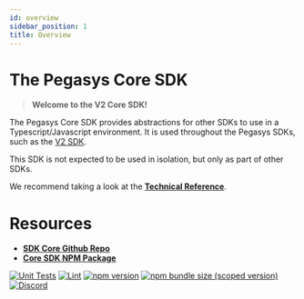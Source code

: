 ```yaml
---
id: overview
sidebar_position: 1
title: Overview
---
```

# The Pegasys Core SDK

> **Welcome to the V2 Core SDK!**

The Pegasys Core SDK provides abstractions for other SDKs to use in a Typescript/Javascript environment. It is used throughout the Pegasys SDKs, such as the [V2 SDK](../v2/overview.md).

This SDK is not expected to be used in isolation, but only as part of other SDKs.

We recommend taking a look at the [**Technical Reference**](./reference/overview).


# Resources

- [**SDK Core Github Repo**](https://github.com/Pegasys-fi/sdk-core)
- [**Core SDK NPM Package**](https://www.npmjs.com/package/@pegasys-fi/sdk-core)

[![Unit Tests](https://github.com/Pegasys-fi/sdk-core/workflows/Unit%20Tests/badge.svg)](https://github.com/Pegasys-fi/sdk-core/actions?query=workflow%3A%22Unit+Tests%22)
[![Lint](https://github.com/Pegasys-fi/sdk-core/workflows/Lint/badge.svg)](https://github.com/Pegasys-fi/sdk-core/actions?query=workflow%3ALint)
[![npm version](https://img.shields.io/npm/v/@pegasys-fi/sdk-core/latest.svg)](https://www.npmjs.com/package/@pegasys-fi/sdk-core/v/latest)
[![npm bundle size (scoped version)](https://img.shields.io/bundlephobia/minzip/@pegasys-fi/sdk-core/latest.svg)](https://bundlephobia.com/result?p=@pegasys-fi/sdk-core@latest)
[![Discord](https://img.shields.io/badge/discord-join%20chat-blue.svg)](https://discord.com/channels/597638925346930701/607978109089611786)


